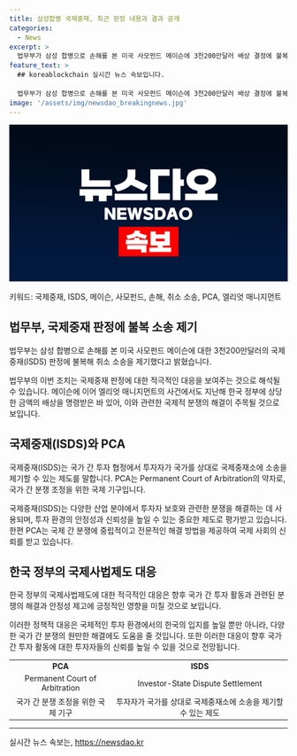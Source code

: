 ```yaml
---
title: 삼성합병 국제중재, 최근 판정 내용과 결과 공개
categories:
  - News
excerpt: >
  법무부가 삼성 합병으로 손해를 본 미국 사모펀드 메이슨에 3천200만달러 배상 결정에 불복해 취소 소송을 제기하였다. 이전에도 헤지펀드 엘리엇 매니지먼트가 유사한 소송에서 한국 정부에 5천358만6천931달러를 배상하라는 판정을 받은 바 있다.
feature_text: >
  ## koreablockchain 실시간 뉴스 속보입니다.

  법무부가 삼성 합병으로 손해를 본 미국 사모펀드 메이슨에 3천200만달러 배상 결정에 불복해 취소 소송을 제기하였다. 이전에도 헤지펀드 엘리엇 매니지먼트가 유사한 소송에서 한국 정부에 5천358만6천931달러를 배상하라는 판정을 받은 바 있다.
image: '/assets/img/newsdao_breakingnews.jpg'
---
```


<p><img src="/assets/img/newsdao_breakingnews.jpg" alt="koreablockchain 속보" /></p>

<p>키워드: 국제중재, ISDS, 메이슨, 사모펀드, 손해, 취소 소송, PCA, 엘리엇 매니지먼트</p>

<h2 data-ke-size="size26">법무부, 국제중재 판정에 불복 소송 제기</h2>

<p>법무부는 삼성 합병으로 손해를 본 미국 사모펀드 메이슨에 대한 3천200만달러의 국제중재(ISDS) 판정에 불복해 취소 소송을 제기했다고 밝혔습니다.</p>

<p data-ke-size="size16">법무부의 이번 조치는 국제중재 판정에 대한 적극적인 대응을 보여주는 것으로 해석될 수 있습니다. 메이슨에 이어 엘리엇 매니지먼트의 사건에서도 지난해 한국 정부에 상당한 금액의 배상을 명령받은 바 있어, 이와 관련한 국제적 분쟁의 해결이 주목될 것으로 보입니다.</p>

<h2 data-ke-size="size26">국제중재(ISDS)와 PCA</h2>

<p>국제중재(ISDS)는 국가 간 투자 협정에서 투자자가 국가를 상대로 국제중재소에 소송을 제기할 수 있는 제도를 말합니다. PCA는 Permanent Court of Arbitration의 약자로, 국가 간 분쟁 조정을 위한 국제 기구입니다.</p>

<p data-ke-size="size16">국제중재(ISDS)는 다양한 산업 분야에서 투자자 보호와 관련한 분쟁을 해결하는 데 사용되며, 투자 환경의 안정성과 신뢰성을 높일 수 있는 중요한 제도로 평가받고 있습니다. 한편 PCA는 국제 간 분쟁에 중립적이고 전문적인 해결 방법을 제공하여 국제 사회의 신뢰를 받고 있습니다.</p>

<h2 data-ke-size="size26">한국 정부의 국제사법제도 대응</h2>

<p>한국 정부의 국제사법제도에 대한 적극적인 대응은 향후 국가 간 투자 활동과 관련된 분쟁의 해결과 안정성 제고에 긍정적인 영향을 미칠 것으로 보입니다.</p>

<p data-ke-size="size16">이러한 정책적 대응은 국제적인 투자 환경에서의 한국의 입지를 높일 뿐만 아니라, 다양한 국가 간 분쟁의 원만한 해결에도 도움을 줄 것입니다. 또한 이러한 대응이 향후 국가 간 투자 활동에 대한 투자자들의 신뢰를 높일 수 있을 것으로 전망됩니다.</p>

<table>
    <tr>
        <td style="text-align: center; height: 17px;"><b>PCA</b></td>
        <td style="text-align: center; height: 17px;"><b>ISDS</b></td>
    </tr>
    <tr>
        <td style="text-align: center; height: 17px;">Permanent Court of Arbitration</td>
        <td style="text-align: center; height: 17px;">Investor-State Dispute Settlement</td>
    </tr>
    <tr>
        <td style="text-align: center; height: 17px;">국가 간 분쟁 조정을 위한 국제 기구</td>
        <td style="text-align: center; height: 17px;">투자자가 국가를 상대로 국제중재소에 소송을 제기할 수 있는 제도</td>
    </tr>
</table>

<hr>

<p data-ke-size="size16"></p>
실시간 뉴스 속보는, <a href="https://newsdao.kr" rel="dofollow">https://newsdao.kr</a>


